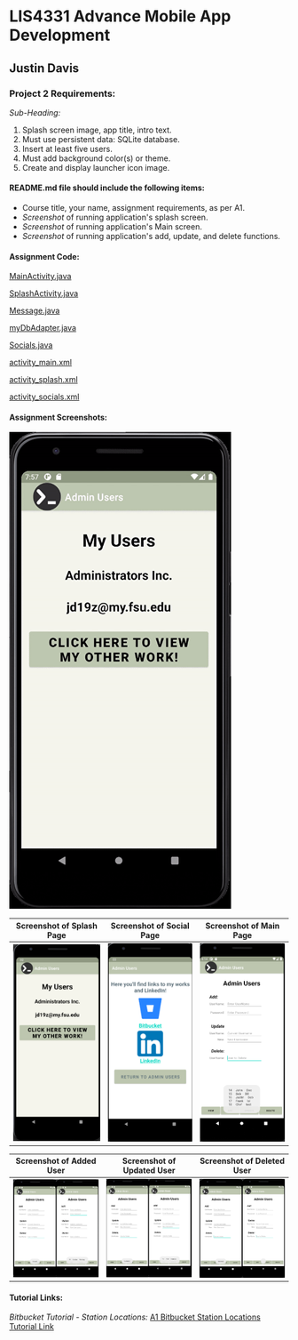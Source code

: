 # LIS4331 Advance Mobile App Development

## Justin Davis

### Project 2 Requirements:

*Sub-Heading:*

1. Splash screen image, app title, intro text.
2. Must use persistent data: SQLite database.
3. Insert at least five users.
4. Must add background color(s) or theme.
5. Create and display launcher icon image.

#### README.md file should include the following items:

* Course title, your name, assignment requirements, as per A1.
* *Screenshot* of running application's splash screen.
* *Screenshot* of running application's Main screen.
* *Screenshot* of running application's add, update, and delete functions.

#### Assignment Code:

[MainActivity.java](docs/MainActivity.java)

[SplashActivity.java](docs/SplashActivity.java)

[Message.java](docs/Message.java)

[myDbAdapter.java](docs/myDbAdapter.java)

[Socials.java](docs/Socials.java)

[activity_main.xml](docs/activity_main.xml)

[activity_splash.xml](docs/activity_splash.xml)

[activity_socials.xml](docs/activity_socials.xml)

#### Assignment Screenshots:

![Gif of Application](img/app.gif)

Screenshot of Splash Page            |  Screenshot of Social Page | Screenshot of Main Page
:-------------------------:|:-------------------------:|:-------------------------:|
![Splash](img/splash.png)  |  ![Socials](img/socials.png)  |  ![Main](img/main.png)

Screenshot of Added User            |  Screenshot of Updated User | Screenshot of Deleted User
:-------------------------:|:-------------------------:|:-------------------------:|
![Added](img/added.png)  |  ![Updated](img/updated.png)  |  ![Deleted](img/deleted.png)

#### Tutorial Links:

*Bitbucket Tutorial - Station Locations:*
[A1 Bitbucket Station Locations Tutorial Link](https://bitbucket.org/jd19z/bitbucketstationlocations/ "Bitbucket Station Locations")